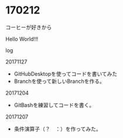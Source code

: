 # 170212

コーヒーが好きから

Hello World!!!

log

20171127
- GitHubDesktopを使ってコードを書いてみた
- Branchを使って新しいBranchを作る。

20171204
- GitBashを練習してコードを書く。

20171207
- 条件演算子（？　：）を作ってみた。

